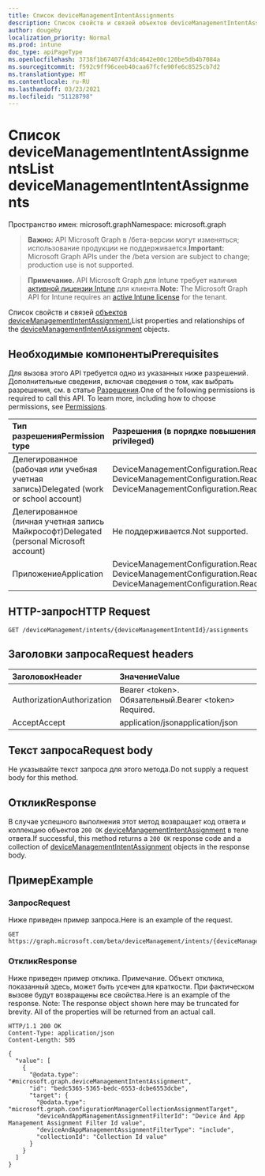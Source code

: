 ```yaml
---
title: Список deviceManagementIntentAssignments
description: Список свойств и связей объектов deviceManagementIntentAssignment.
author: dougeby
localization_priority: Normal
ms.prod: intune
doc_type: apiPageType
ms.openlocfilehash: 3738f1b67407f43dc4642e00c120be5db4b7084a
ms.sourcegitcommit: f592c9ff96ceeb40caa67fcfe90fe6c8525cb7d2
ms.translationtype: MT
ms.contentlocale: ru-RU
ms.lasthandoff: 03/23/2021
ms.locfileid: "51128798"
---
```

# <a name="list-devicemanagementintentassignments"></a><span data-ttu-id="0acd0-103">Список deviceManagementIntentAssignments</span><span class="sxs-lookup"><span data-stu-id="0acd0-103">List deviceManagementIntentAssignments</span></span>

<span data-ttu-id="0acd0-104">Пространство имен: microsoft.graph</span><span class="sxs-lookup"><span data-stu-id="0acd0-104">Namespace: microsoft.graph</span></span>

> <span data-ttu-id="0acd0-105">**Важно:** API Microsoft Graph в /бета-версии могут изменяться; использование продукции не поддерживается.</span><span class="sxs-lookup"><span data-stu-id="0acd0-105">**Important:** Microsoft Graph APIs under the /beta version are subject to change; production use is not supported.</span></span>

> <span data-ttu-id="0acd0-106">**Примечание.** API Microsoft Graph для Intune требует наличия [активной лицензии Intune](https://go.microsoft.com/fwlink/?linkid=839381) для клиента.</span><span class="sxs-lookup"><span data-stu-id="0acd0-106">**Note:** The Microsoft Graph API for Intune requires an [active Intune license](https://go.microsoft.com/fwlink/?linkid=839381) for the tenant.</span></span>

<span data-ttu-id="0acd0-107">Список свойств и связей [объектов deviceManagementIntentAssignment.](../resources/intune-deviceintent-devicemanagementintentassignment.md)</span><span class="sxs-lookup"><span data-stu-id="0acd0-107">List properties and relationships of the [deviceManagementIntentAssignment](../resources/intune-deviceintent-devicemanagementintentassignment.md) objects.</span></span>

## <a name="prerequisites"></a><span data-ttu-id="0acd0-108">Необходимые компоненты</span><span class="sxs-lookup"><span data-stu-id="0acd0-108">Prerequisites</span></span>
<span data-ttu-id="0acd0-p101">Для вызова этого API требуется одно из указанных ниже разрешений. Дополнительные сведения, включая сведения о том, как выбрать разрешения, см. в статье [Разрешения](/graph/permissions-reference).</span><span class="sxs-lookup"><span data-stu-id="0acd0-p101">One of the following permissions is required to call this API. To learn more, including how to choose permissions, see [Permissions](/graph/permissions-reference).</span></span>

|<span data-ttu-id="0acd0-111">Тип разрешения</span><span class="sxs-lookup"><span data-stu-id="0acd0-111">Permission type</span></span>|<span data-ttu-id="0acd0-112">Разрешения (в порядке повышения привилегий)</span><span class="sxs-lookup"><span data-stu-id="0acd0-112">Permissions (from least to most privileged)</span></span>|
|:---|:---|
|<span data-ttu-id="0acd0-113">Делегированное (рабочая или учебная учетная запись)</span><span class="sxs-lookup"><span data-stu-id="0acd0-113">Delegated (work or school account)</span></span>|<span data-ttu-id="0acd0-114">DeviceManagementConfiguration.Read.All, DeviceManagementConfiguration.ReadWrite.All</span><span class="sxs-lookup"><span data-stu-id="0acd0-114">DeviceManagementConfiguration.Read.All, DeviceManagementConfiguration.ReadWrite.All</span></span>|
|<span data-ttu-id="0acd0-115">Делегированное (личная учетная запись Майкрософт)</span><span class="sxs-lookup"><span data-stu-id="0acd0-115">Delegated (personal Microsoft account)</span></span>|<span data-ttu-id="0acd0-116">Не поддерживается.</span><span class="sxs-lookup"><span data-stu-id="0acd0-116">Not supported.</span></span>|
|<span data-ttu-id="0acd0-117">Приложение</span><span class="sxs-lookup"><span data-stu-id="0acd0-117">Application</span></span>|<span data-ttu-id="0acd0-118">DeviceManagementConfiguration.Read.All, DeviceManagementConfiguration.ReadWrite.All</span><span class="sxs-lookup"><span data-stu-id="0acd0-118">DeviceManagementConfiguration.Read.All, DeviceManagementConfiguration.ReadWrite.All</span></span>|

## <a name="http-request"></a><span data-ttu-id="0acd0-119">HTTP-запрос</span><span class="sxs-lookup"><span data-stu-id="0acd0-119">HTTP Request</span></span>
<!-- {
  "blockType": "ignored"
}
-->
``` http
GET /deviceManagement/intents/{deviceManagementIntentId}/assignments
```

## <a name="request-headers"></a><span data-ttu-id="0acd0-120">Заголовки запроса</span><span class="sxs-lookup"><span data-stu-id="0acd0-120">Request headers</span></span>
|<span data-ttu-id="0acd0-121">Заголовок</span><span class="sxs-lookup"><span data-stu-id="0acd0-121">Header</span></span>|<span data-ttu-id="0acd0-122">Значение</span><span class="sxs-lookup"><span data-stu-id="0acd0-122">Value</span></span>|
|:---|:---|
|<span data-ttu-id="0acd0-123">Authorization</span><span class="sxs-lookup"><span data-stu-id="0acd0-123">Authorization</span></span>|<span data-ttu-id="0acd0-124">Bearer &lt;token&gt;. Обязательный.</span><span class="sxs-lookup"><span data-stu-id="0acd0-124">Bearer &lt;token&gt; Required.</span></span>|
|<span data-ttu-id="0acd0-125">Accept</span><span class="sxs-lookup"><span data-stu-id="0acd0-125">Accept</span></span>|<span data-ttu-id="0acd0-126">application/json</span><span class="sxs-lookup"><span data-stu-id="0acd0-126">application/json</span></span>|

## <a name="request-body"></a><span data-ttu-id="0acd0-127">Текст запроса</span><span class="sxs-lookup"><span data-stu-id="0acd0-127">Request body</span></span>
<span data-ttu-id="0acd0-128">Не указывайте текст запроса для этого метода.</span><span class="sxs-lookup"><span data-stu-id="0acd0-128">Do not supply a request body for this method.</span></span>

## <a name="response"></a><span data-ttu-id="0acd0-129">Отклик</span><span class="sxs-lookup"><span data-stu-id="0acd0-129">Response</span></span>
<span data-ttu-id="0acd0-130">В случае успешного выполнения этот метод возвращает код ответа и коллекцию объектов `200 OK` [deviceManagementIntentAssignment](../resources/intune-deviceintent-devicemanagementintentassignment.md) в теле ответа.</span><span class="sxs-lookup"><span data-stu-id="0acd0-130">If successful, this method returns a `200 OK` response code and a collection of [deviceManagementIntentAssignment](../resources/intune-deviceintent-devicemanagementintentassignment.md) objects in the response body.</span></span>

## <a name="example"></a><span data-ttu-id="0acd0-131">Пример</span><span class="sxs-lookup"><span data-stu-id="0acd0-131">Example</span></span>

### <a name="request"></a><span data-ttu-id="0acd0-132">Запрос</span><span class="sxs-lookup"><span data-stu-id="0acd0-132">Request</span></span>
<span data-ttu-id="0acd0-133">Ниже приведен пример запроса.</span><span class="sxs-lookup"><span data-stu-id="0acd0-133">Here is an example of the request.</span></span>
``` http
GET https://graph.microsoft.com/beta/deviceManagement/intents/{deviceManagementIntentId}/assignments
```

### <a name="response"></a><span data-ttu-id="0acd0-134">Отклик</span><span class="sxs-lookup"><span data-stu-id="0acd0-134">Response</span></span>
<span data-ttu-id="0acd0-p102">Ниже приведен пример отклика. Примечание. Объект отклика, показанный здесь, может быть усечен для краткости. При фактическом вызове будут возвращены все свойства.</span><span class="sxs-lookup"><span data-stu-id="0acd0-p102">Here is an example of the response. Note: The response object shown here may be truncated for brevity. All of the properties will be returned from an actual call.</span></span>
``` http
HTTP/1.1 200 OK
Content-Type: application/json
Content-Length: 505

{
  "value": [
    {
      "@odata.type": "#microsoft.graph.deviceManagementIntentAssignment",
      "id": "bedc5365-5365-bedc-6553-dcbe6553dcbe",
      "target": {
        "@odata.type": "microsoft.graph.configurationManagerCollectionAssignmentTarget",
        "deviceAndAppManagementAssignmentFilterId": "Device And App Management Assignment Filter Id value",
        "deviceAndAppManagementAssignmentFilterType": "include",
        "collectionId": "Collection Id value"
      }
    }
  ]
}
```




